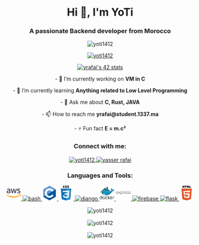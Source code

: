 <h1 align="center">Hi 👋, I'm YoTi</h1>
<h3 align="center">A passionate Backend developer from Morocco</h3>

<p align="center">
  <img src="https://komarev.com/ghpvc/?username=yoti1412&label=Profile%20views&color=0e75b6&style=flat" alt="yoti1412" />
</p>

<p align="center">
  <a href="https://twitter.com/yoti1412" target="blank">
    <img src="https://img.shields.io/twitter/follow/yoti1412?logo=twitter&style=for-the-badge" alt="yoti1412" />
  </a>
</p>

<p align="center">
  <a href="https://github.com/oakoudad/badge42" target="blank">
    <img src="https://badge.mediaplus.ma/black/yrafai" alt="yrafai's 42 stats" />
  </a>
</p>

<p align="center">- 🔭 I’m currently working on <strong>VM in C</strong></p>
<p align="center">- 🌱 I’m currently learning <strong>Anything related to Low Level Programming</strong></p>
<p align="center">- 💬 Ask me about <strong>C, Rust, JAVA</strong></p>
<p align="center">- 📫 How to reach me <strong>yrafai@student.1337.ma</strong></p>
<p align="center">- ⚡ Fun fact <strong>E = m.c²</strong></p>

<h3 align="center">Connect with me:</h3>
<p align="center">
  <a href="https://twitter.com/yoti1412" target="blank">
    <img align="center" src="https://raw.githubusercontent.com/rahuldkjain/github-profile-readme-generator/master/src/images/icons/Social/twitter.svg" alt="yoti1412" height="30" width="40" />
  </a>
  <a href="https://fb.com/yasser rafai" target="blank">
    <img align="center" src="https://raw.githubusercontent.com/rahuldkjain/github-profile-readme-generator/master/src/images/icons/Social/facebook.svg" alt="yasser rafai" height="30" width="40" />
  </a>
</p>

<h3 align="center">Languages and Tools:</h3>
<p align="center">
  <a href="https://aws.amazon.com" target="_blank" rel="noreferrer">
    <img src="https://raw.githubusercontent.com/devicons/devicon/master/icons/amazonwebservices/amazonwebservices-original-wordmark.svg" alt="aws" width="40" height="40"/>
  </a>
  <a href="https://www.gnu.org/software/bash/" target="_blank" rel="noreferrer">
    <img src="https://www.vectorlogo.zone/logos/gnu_bash/gnu_bash-icon.svg" alt="bash" width="40" height="40"/>
  </a>
  <a href="https://www.cprogramming.com/" target="_blank" rel="noreferrer">
    <img src="https://raw.githubusercontent.com/devicons/devicon/master/icons/c/c-original.svg" alt="c" width="40" height="40"/>
  </a>
  <a href="https://www.w3schools.com/css/" target="_blank" rel="noreferrer">
    <img src="https://raw.githubusercontent.com/devicons/devicon/master/icons/css3/css3-original-wordmark.svg" alt="css3" width="40" height="40"/>
  </a>
  <a href="https://www.djangoproject.com/" target="_blank" rel="noreferrer">
    <img src="https://cdn.worldvectorlogo.com/logos/django.svg" alt="django" width="40" height="40"/>
  </a>
  <a href="https://www.docker.com/" target="_blank" rel="noreferrer">
    <img src="https://raw.githubusercontent.com/devicons/devicon/master/icons/docker/docker-original-wordmark.svg" alt="docker" width="40" height="40"/>
  </a>
  <a href="https://expressjs.com" target="_blank" rel="noreferrer">
    <img src="https://raw.githubusercontent.com/devicons/devicon/master/icons/express/express-original-wordmark.svg" alt="express" width="40" height="40"/>
  </a>
  <a href="https://firebase.google.com/" target="_blank" rel="noreferrer">
    <img src="https://www.vectorlogo.zone/logos/firebase/firebase-icon.svg" alt="firebase" width="40" height="40"/>
  </a>
  <a href="https://flask.palletsprojects.com/" target="_blank" rel="noreferrer">
    <img src="https://www.vectorlogo.zone/logos/pocoo_flask/pocoo_flask-icon.svg" alt="flask" width="40" height="40"/>
  </a>
  <a href="https://www.w3.org/html/" target="_blank" rel="noreferrer">
    <img src="https://raw.githubusercontent.com/devicons/devicon/master/icons/html5/html5-original-wordmark.svg" alt="html5" width="40" height="40"/>
  </a>
  <!-- Add more tools as needed -->
</p>

<p align="center">
  <img align="center" src="https://github-readme-stats.vercel.app/api/top-langs?username=yoti1412&show_icons=true&locale=en&layout=compact" alt="yoti1412" />
</p>

<p align="center">
  <img align="center" src="https://github-readme-stats.vercel.app/api?username=yoti1412&show_icons=true&locale=en" alt="yoti1412" />
</p>

<p align="center">
  <img align="center" src="https://github-readme-streak-stats.herokuapp.com/?user=yoti1412&" alt="yoti1412" />
</p>
